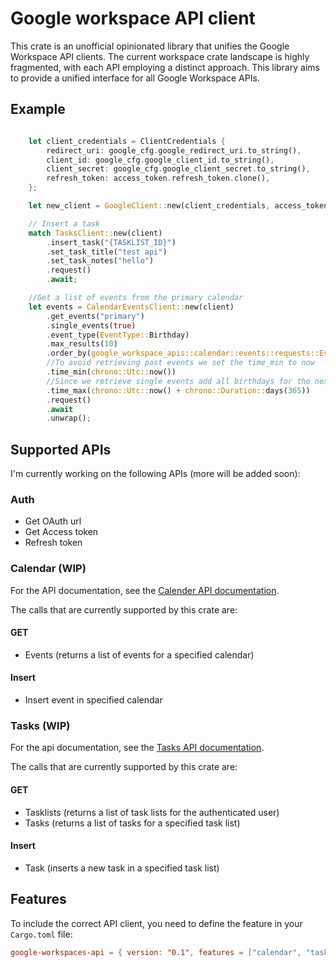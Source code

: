 # Google workspace API client

This crate is an unofficial opinionated library that unifies the Google Workspace API clients.
The current workspace crate landscape is highly fragmented, with each API employing a distinct approach.
This library aims to provide a unified interface for all Google Workspace APIs.

## Example

```rust

    let client_credentials = ClientCredentials {
        redirect_uri: google_cfg.google_redirect_uri.to_string(),
        client_id: google_cfg.google_client_id.to_string(),
        client_secret: google_cfg.google_client_secret.to_string(),
        refresh_token: access_token.refresh_token.clone(),
    };

    let new_client = GoogleClient::new(client_credentials, access_token);

    // Insert a task
    match TasksClient::new(client)
        .insert_task("{TASKLIST_ID}")
        .set_task_title("test api")
        .set_task_notes("hello")
        .request()
        .await;

    //Get a list of events from the primary calendar
    let events = CalendarEventsClient::new(client)
        .get_events("primary")
        .single_events(true)
        .event_type(EventType::Birthday)
        .max_results(10)
        .order_by(google_workspace_apis::calendar::events::requests::EventOrderBy::StartTime)
        //To avoid retrieving past events we set the time_min to now
        .time_min(chrono::Utc::now())
        //Since we retrieve single events add all birthdays for the next year
        .time_max(chrono::Utc::now() + chrono::Duration::days(365))
        .request()
        .await
        .unwrap();

```

## Supported APIs

I'm currently working on the following APIs (more will be added soon):

### Auth

- Get OAuth url
- Get Access token
- Refresh token

### Calendar (WIP)

For the API documentation, see the [Calender API documentation](https://developers.google.com/workspace/calendar/api/guides/overview).

The calls that are currently supported by this crate are:

#### GET

- Events (returns a list of events for a specified calendar)

#### Insert

- Insert event in specified calendar

### Tasks (WIP)

For the api documentation, see the [Tasks API documentation](https://developers.google.com/workspace/tasks/reference/rest).

The calls that are currently supported by this crate are:

#### GET

- Tasklists (returns a list of task lists for the authenticated user)
- Tasks (returns a list of tasks for a specified task list)

#### Insert

- Task (inserts a new task in a specified task list)

## Features

To include the correct API client, you need to define the feature in your `Cargo.toml` file:

```toml
google-workspaces-api = { version: "0.1", features = ["calendar", "tasks"] }
```
